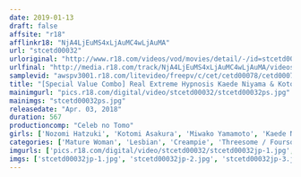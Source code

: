 ```yaml
---
date: 2019-01-13
draft: false
affsite: "r18"
afflinkr18: "NjA4LjEuMS4xLjAuMC4wLjAuMA"
url: "stcetd00032"
urloriginal: "http://www.r18.com/videos/vod/movies/detail/-/id=stcetd00032"
urlfinal: "http://media.r18.com/track/NjA4LjEuMS4xLjAuMC4wLjAuMA/videos/vod/movies/detail/-/id=stcetd00032"
samplevid: "awspv3001.r18.com/litevideo/freepv/c/cet/cetd00078/cetd00078_dmb_w.mp4"
title: "[Special Value Combo] Real Extreme Hypnosis Kaede Niyama & Kotomi Asakura Saki Mizumi & Miwako Yamamoto Nozomi Hazuki"
mainimgurl: "pics.r18.com/digital/video/stcetd00032/stcetd00032ps.jpg"
mainimgs: "stcetd00032ps.jpg"
releasedate: "Apr. 03, 2018"
duration: 567
productioncomp: "Celeb no Tomo"
girls: ['Nozomi Hatzuki', 'Kotomi Asakura', 'Miwako Yamamoto', 'Kaede Niyama', 'Saki Mizumi']
categories: ['Mature Woman', 'Lesbian', 'Creampie', 'Threesome / Foursome', 'Hypnotism', 'Set Items']
imgurls: ['pics.r18.com/digital/video/stcetd00032/stcetd00032jp-1.jpg', 'pics.r18.com/digital/video/stcetd00032/stcetd00032jp-2.jpg', 'pics.r18.com/digital/video/stcetd00032/stcetd00032jp-3.jpg', 'pics.r18.com/digital/video/stcetd00032/stcetd00032jp-4.jpg', 'pics.r18.com/digital/video/stcetd00032/stcetd00032jp-5.jpg', 'pics.r18.com/digital/video/stcetd00032/stcetd00032jp-6.jpg', 'pics.r18.com/digital/video/stcetd00032/stcetd00032jp-7.jpg', 'pics.r18.com/digital/video/stcetd00032/stcetd00032jp-8.jpg', 'pics.r18.com/digital/video/stcetd00032/stcetd00032jp-9.jpg', 'pics.r18.com/digital/video/stcetd00032/stcetd00032jp-10.jpg', 'pics.r18.com/digital/video/stcetd00032/stcetd00032jp-11.jpg', 'pics.r18.com/digital/video/stcetd00032/stcetd00032jp-12.jpg', 'pics.r18.com/digital/video/stcetd00032/stcetd00032jp-13.jpg', 'pics.r18.com/digital/video/stcetd00032/stcetd00032jp-14.jpg', 'pics.r18.com/digital/video/stcetd00032/stcetd00032jp-15.jpg', 'pics.r18.com/digital/video/stcetd00032/stcetd00032jp-16.jpg', 'pics.r18.com/digital/video/stcetd00032/stcetd00032jp-17.jpg', 'pics.r18.com/digital/video/stcetd00032/stcetd00032jp-18.jpg', 'pics.r18.com/digital/video/stcetd00032/stcetd00032jp-19.jpg', 'pics.r18.com/digital/video/stcetd00032/stcetd00032jp-20.jpg']
imgs: ['stcetd00032jp-1.jpg', 'stcetd00032jp-2.jpg', 'stcetd00032jp-3.jpg', 'stcetd00032jp-4.jpg', 'stcetd00032jp-5.jpg', 'stcetd00032jp-6.jpg', 'stcetd00032jp-7.jpg', 'stcetd00032jp-8.jpg', 'stcetd00032jp-9.jpg', 'stcetd00032jp-10.jpg', 'stcetd00032jp-11.jpg', 'stcetd00032jp-12.jpg', 'stcetd00032jp-13.jpg', 'stcetd00032jp-14.jpg', 'stcetd00032jp-15.jpg', 'stcetd00032jp-16.jpg', 'stcetd00032jp-17.jpg', 'stcetd00032jp-18.jpg', 'stcetd00032jp-19.jpg', 'stcetd00032jp-20.jpg']
---
```

